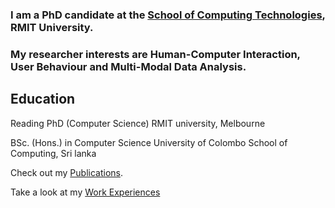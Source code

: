
### I am a PhD candidate at the [School of Computing Technologies](https://www.rmit.edu.au/about/schools-colleges/computing-technologies), RMIT University. 
### My researcher interests are Human-Computer Interaction, User Behaviour and Multi-Modal Data Analysis.

## Education
Reading PhD (Computer Science)
RMIT university, Melbourne

BSc. (Hons.) in Computer Science
University of Colombo School of Computing, Sri lanka


Check out my [Publications](/hiruni-nuwanthika-kegalle//publications/).

Take a look at my [Work Experiences](/hiruni-nuwanthika-kegalle//workexperience/)
